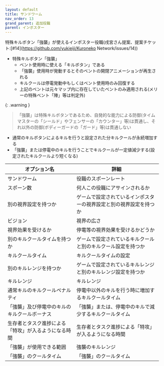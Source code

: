 ```yaml
---
layout: default
title: サンドワーム
nav_order: 13
grand_parent: 追加役職
parent: インポスター
---
```


特殊キルボタン「強襲」が使えるインポスター役職(戌宮さん提案、提案チケット:[#14](https://github.com/yukieiji/Kuroneko Network/issues/14))
- 特殊キルボタン「強襲」
  - ベント使用時に使える「キルボタン」である
  - 「強襲」使用時が発動するとそのベントの開閉アニメーションが再生される
  - キルクールは停電発動中もしくはベント使用時のみ回復する
  - 上記のベントは元々マップ内に存在していたベントのみ適用される(メリーの特殊ベント「陣」等は判定外)

{: .warning }
>
>  「強襲」は特殊キルボタンであるため、自発的な能力による防御(タイムマスターの「シールド」やフェンサーの「カウンター」等)は貫通し、それ以外の防御(ボディーガードの「ガード」等)は貫通しない

- 通常のキルボタンによるキルを行うと設定された分キルクールが永続増加する
- 「強襲」または停電中のキルを行うことでキルクールが一定値減少する(設定されたキルクールより短くなる)



|  オプション名 |  詳細  |
| ---- | ---- |
|  サンドワーム  | 役職のスポーンレート |
|  スポーン数  | 何人この役職にアサインされるか |
|  別の視界設定を持つか  |  ゲームで設定されているインポスターの視界設定と別の視界設定を持つか  |
|  ビジョン  |  視界の広さ  |
|  視界効果を受けるか  |  停電等の視界効果を受けるかどうか  |
|  別のキルクールタイムを持つか  | ゲームで設定されているキルクールと別のキルクール設定を持つか |
|  キルクールタイム  |  キルクールタイムの設定  |
|  別のキルレンジを持つか  |  ゲームで設定されているキルレンジと別のキルレンジ設定を持つか  |
|  キルレンジ  |  キルレンジ  |
|  通常キルのキルクールペナルティ  |  停電中以外のキルを行う時に増加するキルクールタイム  |
|  「強襲」及び停電中のキルのキルクールボーナス  |  「強襲」または、停電中のキルで減少するキルクールタイム   |
|  生存者とタスク進捗による「特攻」が入るようになる時間  |  生存者とタスク進捗による「特攻」が入るようになる時間  |
|  「強襲」が使用できる範囲  |  強襲のキルレンジ  |
|  「強襲」のクールタイム  |  「強襲」のクールタイム  |